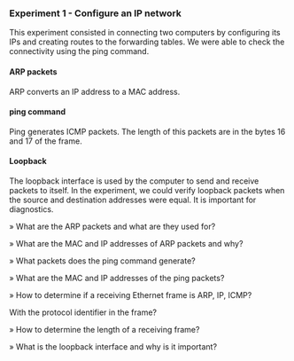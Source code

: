 ### Experiment 1 - Configure an IP network
This experiment consisted in connecting two computers by configuring its IPs and creating routes to the forwarding tables.
We were able to check the connectivity using the ping command.

#### ARP packets
ARP converts an IP address to a MAC address.

#### ping command
Ping generates ICMP packets. The length of this packets are in the bytes 16 and 17 of the frame.

#### Loopback
The loopback interface is used by the computer to send and receive packets to itself. In the experiment, we could verify loopback packets when the source and destination addresses were equal. It is important for diagnostics.

» What are the ARP packets and what are they used for?

» What are the MAC and IP addresses of ARP packets and why?

» What packets does the ping command generate?

» What are the MAC and IP addresses of the ping packets?

» How to determine if a receiving Ethernet frame is ARP, IP, ICMP?

With the protocol identifier in the frame?

» How to determine the length of a receiving frame?

» What is the loopback interface and why is it important?
